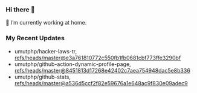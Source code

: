 ### Hi there 👋
🔭 I’m currently working at home.

### My Recent Updates
<!-- START gadpp -->
- umutphp/hacker-laws-tr, [refs/heads/master@e3a761810772c550fb1fb0681cbf773ffe3290bf](https://github.com/umutphp/hacker-laws-tr/commit/e3a761810772c550fb1fb0681cbf773ffe3290bf)
- umutphp/github-action-dynamic-profile-page, [refs/heads/master@8451813d17268e42402c7aea754948dac5e8b336](https://github.com/umutphp/github-action-dynamic-profile-page/commit/8451813d17268e42402c7aea754948dac5e8b336)
- umutphp/github-stats, [refs/heads/master@a536d5ccf2f82e59676a1e648ac9f830e09adec9](https://github.com/umutphp/github-stats/commit/a536d5ccf2f82e59676a1e648ac9f830e09adec9)
